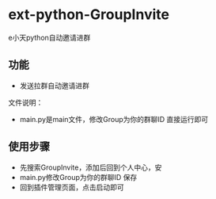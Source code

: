 # ext-python-GroupInvite
e小天python自动邀请进群

## 功能
- 发送拉群自动邀请进群

文件说明：
- main.py是main文件，修改Group为你的群聊ID 直接运行即可

## 使用步骤
- 先搜索GroupInvite，添加后回到个人中心，安
- main.py修改Group为你的群聊ID 保存
- 回到插件管理页面，点击启动即可
